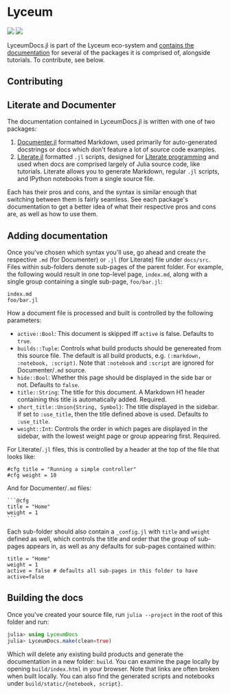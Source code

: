 # Lyceum

[![](https://github.com/Lyceum/LyceumDocs.jl/workflows/CI/badge.svg)](https://github.com/Lyceum/LyceumDocs.jl/actions)
[![](https://img.shields.io/badge/docs-latest-blue.svg)](https://lyceum.github.io/LyceumDocs.jl/dev/)

LyceumDocs.jl is part of the Lyceum eco-system and [contains the documentation](https://lyceum.github.io/LyceumDocs.jl/dev/) for several of the packages it is comprised of, alongside tutorials. To contribute, see below.


## Contributing

## Literate and Documenter

The documentation contained in LyceumDocs.jl is written with one of two packages:

1. [Documenter.jl](https://github.com/JuliaDocs/Documenter.jl) formatted Markdown, used primarily for auto-generated docstrings or docs which don't feature a lot of source code examples.
2. [Literate.jl](https://github.com/fredrikekre/Literate.jl) formatted `.jl` scripts, designed for [Literate programming](https://en.wikipedia.org/wiki/Literate_programming) and used when docs are comprised largely of Julia source code, like tutorials. Literate allows you to generate Markdown, regular `.jl` scripts, and IPython notebooks from a single source file.

Each has their pros and cons, and the syntax is similar enough that switching between them is fairly seamless. See each package's documentation to get a better idea of what their respective pros and cons are, as well as how to use them.

## Adding documentation

Once you've chosen which syntax you'll use, go ahead and create the respective `.md` (for Documenter) or `.jl` (for Literate) file under `docs/src`. Files within sub-folders denote sub-pages of the parent folder. For example, the following would result in one top-level page, `index.md`, along with a single group containing a single sub-page, `foo/bar.jl`:

```
index.md
foo/bar.jl
```

How a document file is processed and built is controlled by the following parameters:

* `active::Bool`: This document is skipped iff `active` is false. Defaults to `true`.
* `builds::Tuple`: Controls what build products should be genereated from this source file. The default is all build products, e.g. `(:markdown, :notebook, :script)`. Note that `:notebook` and `:script` are ignored for Documenter/`.md` source.
* `hide::Bool`: Whether this page should be displayed in the side bar or not. Defaults to `false`.
* `title::String`: The title for this document. A Markdown H1 header containing this title is automatically added. Required.
* `short_title::Union{String, Symbol}`: The title displayed in the sidebar. If set to `:use_title`, then the title defined above is used. Defaults to `:use_title`.
* `weight::Int`: Controls the order in which pages are displayed in the sidebar, with the lowest weight page or group appearing first. Required.

For Literate/`.jl` files, this is controlled by a header at the top of the file that looks like:
```
#cfg title = "Running a simple controller"
#cfg weight = 10
```

And for Documenter/`.md` files:
````
```@cfg
title = "Home"
weight = 1
```
````

Each sub-folder should also contain a `_config.jl` with `title` and `weight` defined as well, which controls the title and order that the group of sub-pages appears in, as well as any defaults for sub-pages contained within:
```
title = "Home"
weight = 1
active = false # defaults all sub-pages in this folder to have active=false
```

## Building the docs

Once you've created your source file, run `julia --project` in the root of this folder and run:

```julia
julia> using LyceumDocs
julia> LyceumDocs.make(clean=true)
```

Which will delete any existing build products and generate the documentation in a new folder: `build`. You can examine the page locally by opening `build/index.html` in your browser. Note that links are often broken when built locally. You can also find the generated scripts and notebooks under `build/static/{notebook, script}`.

